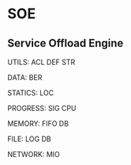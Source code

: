# SOE
## Service Offload Engine

UTILS: ACL DEF STR

DATA: BER

STATICS: LOC

PROGRESS: SIG CPU

MEMORY: FIFO DB

FILE: LOG DB

NETWORK: MIO
